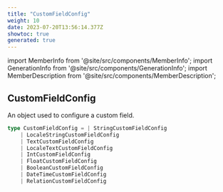 ```yaml
---
title: "CustomFieldConfig"
weight: 10
date: 2023-07-20T13:56:14.377Z
showtoc: true
generated: true
---
```

<!-- This file was generated from the Vendure source. Do not modify. Instead, re-run the "docs:build" script -->
import MemberInfo from '@site/src/components/MemberInfo';
import GenerationInfo from '@site/src/components/GenerationInfo';
import MemberDescription from '@site/src/components/MemberDescription';


## CustomFieldConfig

<GenerationInfo sourceFile="packages/core/src/config/custom-field/custom-field-types.ts" sourceLine="107" packageName="@vendure/core" />

An object used to configure a custom field.

```ts title="Signature"
type CustomFieldConfig = | StringCustomFieldConfig
    | LocaleStringCustomFieldConfig
    | TextCustomFieldConfig
    | LocaleTextCustomFieldConfig
    | IntCustomFieldConfig
    | FloatCustomFieldConfig
    | BooleanCustomFieldConfig
    | DateTimeCustomFieldConfig
    | RelationCustomFieldConfig
```
